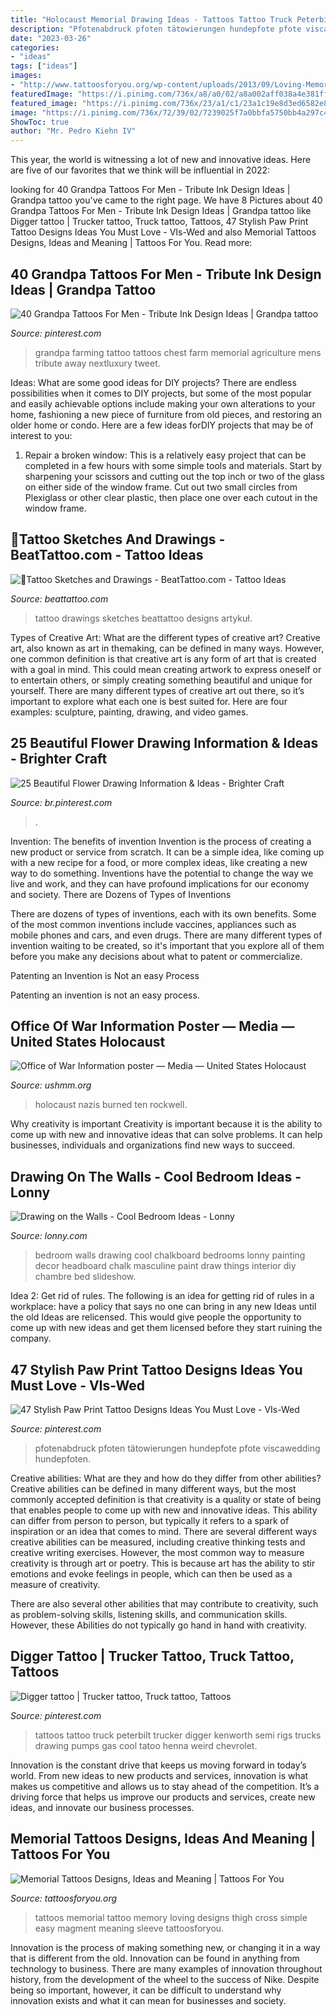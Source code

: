 ```yaml
---
title: "Holocaust Memorial Drawing Ideas - Tattoos Tattoo Truck Peterbilt Trucker Digger Kenworth Semi Rigs Trucks Drawing Pumps Gas Cool Tatoo Henna Weird Chevrolet"
description: "Pfotenabdruck pfoten tätowierungen hundepfote pfote viscawedding hundepfoten"
date: "2023-03-26"
categories:
- "ideas"
tags: ["ideas"]
images:
- "http://www.tattoosforyou.org/wp-content/uploads/2013/09/Loving-Memory-Tattoos.jpg"
featuredImage: "https://i.pinimg.com/736x/a8/a0/02/a8a002aff038a4e381ff63bd9bc1645a.jpg"
featured_image: "https://i.pinimg.com/736x/23/a1/c1/23a1c19e8d3ed6582e863109b14e5825.jpg"
image: "https://i.pinimg.com/736x/72/39/02/7239025f7a0bbfa5750bb4a297c4172b.jpg"
ShowToc: true
author: "Mr. Pedro Kiehn IV"
---
```



This year, the world is witnessing a lot of new and innovative ideas. Here are five of our favorites that we think will be influential in 2022: 

	

		
looking for 40 Grandpa Tattoos For Men - Tribute Ink Design Ideas | Grandpa tattoo you've came to the right page. We have 8 Pictures about 40 Grandpa Tattoos For Men - Tribute Ink Design Ideas | Grandpa tattoo like Digger tattoo | Trucker tattoo, Truck tattoo, Tattoos, 47 Stylish Paw Print Tattoo Designs Ideas You Must Love - VIs-Wed and also Memorial Tattoos Designs, Ideas and Meaning | Tattoos For You. Read more:
		
    
## 40 Grandpa Tattoos For Men - Tribute Ink Design Ideas | Grandpa Tattoo

<img loading=lazy src="https://i.pinimg.com/736x/59/bd/9e/59bd9e3f76f4ad0e8e0c28f9e4a91d8a--farm-tattoo-grandpa-tattoo.jpg" onerror="this.onerror=null;this.src='https://tse2.mm.bing.net/th?id=OIP.71ST09E4E_64V2ySeoHmrQHaHa&amp;pid=15.1';" alt="40 Grandpa Tattoos For Men - Tribute Ink Design Ideas | Grandpa tattoo">

_Source: pinterest.com_

>grandpa farming tattoo tattoos chest farm memorial agriculture mens tribute away nextluxury tweet. 

	

Ideas: What are some good ideas for DIY projects?
There are endless possibilities when it comes to DIY projects, but some of the most popular and easily achievable options include making your own alterations to your home, fashioning a new piece of furniture from old pieces, and restoring an older home or condo. Here are a few ideas forDIY projects that may be of interest to you: 
1. Repair a broken window: This is a relatively easy project that can be completed in a few hours with some simple tools and materials. Start by sharpening your scissors and cutting out the top inch or two of the glass on either side of the window frame. Cut out two small circles from Plexiglass or other clear plastic, then place one over each cutout in the window frame.

    
## 🚨Tattoo Sketches And Drawings - BeatTattoo.com - Tattoo Ideas

<img loading=lazy src="http://beattattoo.com/wp-content/uploads/2019/02/65-2.jpg" onerror="this.onerror=null;this.src='https://tse2.mm.bing.net/th?id=OIP.jGs0i4xOq4EoEtrQyNLQuwHaIV&amp;pid=15.1';" alt="🚨Tattoo Sketches and Drawings - BeatTattoo.com - Tattoo Ideas">

_Source: beattattoo.com_

>tattoo drawings sketches beattattoo designs artykuł. 

	

Types of Creative Art: What are the different types of creative art?
Creative art, also known as art in themaking, can be defined in many ways. However, one common definition is that creative art is any form of art that is created with a goal in mind. This could mean creating artwork to express oneself or to entertain others, or simply creating something beautiful and unique for yourself. There are many different types of creative art out there, so it’s important to explore what each one is best suited for. Here are four examples: sculpture, painting, drawing, and video games.

    
## 25 Beautiful Flower Drawing Information &amp; Ideas - Brighter Craft

<img loading=lazy src="https://i.pinimg.com/736x/72/39/02/7239025f7a0bbfa5750bb4a297c4172b.jpg" onerror="this.onerror=null;this.src='https://tse3.mm.bing.net/th?id=OIP.hnWzzb5d6ghVff2RtOyY_wHaKe&amp;pid=15.1';" alt="25 Beautiful Flower Drawing Information &amp; Ideas - Brighter Craft">

_Source: br.pinterest.com_

>. 

	

Invention: The benefits of invention
Invention is the process of creating a new product or service from scratch. It can be a simple idea, like coming up with a new recipe for a food, or more complex ideas, like creating a new way to do something. Inventions have the potential to change the way we live and work, and they can have profound implications for our economy and society.
There are Dozens of Types of Inventions

There are dozens of types of inventions, each with its own benefits. Some of the most common inventions include vaccines, appliances such as mobile phones and cars, and even drugs. There are many different types of invention waiting to be created, so it's important that you explore all of them before you make any decisions about what to patent or commercialize.

Patenting an Invention is Not an easy Process

Patenting an invention is not an easy process.

    
## Office Of War Information Poster — Media — United States Holocaust

<img loading=lazy src="https://www.ushmm.org/m/img/N08465-500x700.jpg" onerror="this.onerror=null;this.src='https://tse2.mm.bing.net/th?id=OIP.oiew_MPWknkerUE4wMnT_AHaKX&amp;pid=15.1';" alt="Office of War Information poster — Media — United States Holocaust">

_Source: ushmm.org_

>holocaust nazis burned ten rockwell. 

	

Why creativity is important
Creativity is important because it is the ability to come up with new and innovative ideas that can solve problems. It can help businesses, individuals and organizations find new ways to succeed.

    
## Drawing On The Walls - Cool Bedroom Ideas - Lonny

<img loading=lazy src="http://www1.pictures.lonny.com/lo/S6Ah2GgsaSrx.jpg" onerror="this.onerror=null;this.src='https://tse2.mm.bing.net/th?id=OIP.hDymk0W-uNpqgIPKvFS_EQHaJP&amp;pid=15.1';" alt="Drawing on the Walls - Cool Bedroom Ideas - Lonny">

_Source: lonny.com_

>bedroom walls drawing cool chalkboard bedrooms lonny painting decor headboard chalk masculine paint draw things interior diy chambre bed slideshow. 

	

Idea 2: Get rid of rules.
The following is an idea for getting rid of rules in a workplace: have a policy that says no one can bring in any new Ideas until the old Ideas are relicensed. This would give people the opportunity to come up with new ideas and get them licensed before they start ruining the company.

    
## 47 Stylish Paw Print Tattoo Designs Ideas You Must Love - VIs-Wed

<img loading=lazy src="https://i.pinimg.com/736x/a8/a0/02/a8a002aff038a4e381ff63bd9bc1645a.jpg" onerror="this.onerror=null;this.src='https://tse1.mm.bing.net/th?id=OIP.U-p4qcsUam-1ygVmmZL5TwHaJ3&amp;pid=15.1';" alt="47 Stylish Paw Print Tattoo Designs Ideas You Must Love - VIs-Wed">

_Source: pinterest.com_

>pfotenabdruck pfoten tätowierungen hundepfote pfote viscawedding hundepfoten. 

	

Creative abilities: What are they and how do they differ from other abilities?
Creative abilities can be defined in many different ways, but the most commonly accepted definition is that creativity is a quality or state of being that enables people to come up with new and innovative ideas. This ability can differ from person to person, but typically it refers to a spark of inspiration or an idea that comes to mind.
There are several different ways creative abilities can be measured, including creative thinking tests and creative writing exercises. However, the most common way to measure creativity is through art or poetry. This is because art has the ability to stir emotions and evoke feelings in people, which can then be used as a measure of creativity.

There are also several other abilities that may contribute to creativity, such as problem-solving skills, listening skills, and communication skills. However, these Abilities do not typically go hand in hand with creativity.

    
## Digger Tattoo | Trucker Tattoo, Truck Tattoo, Tattoos

<img loading=lazy src="https://i.pinimg.com/736x/23/a1/c1/23a1c19e8d3ed6582e863109b14e5825.jpg" onerror="this.onerror=null;this.src='https://tse4.mm.bing.net/th?id=OIP.GuOXQ0MZlD1e8dUzzfgDywHaJ6&amp;pid=15.1';" alt="Digger tattoo | Trucker tattoo, Truck tattoo, Tattoos">

_Source: pinterest.com_

>tattoos tattoo truck peterbilt trucker digger kenworth semi rigs trucks drawing pumps gas cool tatoo henna weird chevrolet. 

	

Innovation is the constant drive that keeps us moving forward in today’s world. From new ideas to new products and services, innovation is what makes us competitive and allows us to stay ahead of the competition. It’s a driving force that helps us improve our products and services, create new ideas, and innovate our business processes.

    
## Memorial Tattoos Designs, Ideas And Meaning | Tattoos For You

<img loading=lazy src="http://www.tattoosforyou.org/wp-content/uploads/2013/09/Loving-Memory-Tattoos.jpg" onerror="this.onerror=null;this.src='https://tse2.mm.bing.net/th?id=OIP.sDyZq0Dw7mqZggvkAurGLQHaMZ&amp;pid=15.1';" alt="Memorial Tattoos Designs, Ideas and Meaning | Tattoos For You">

_Source: tattoosforyou.org_

>tattoos memorial tattoo memory loving designs thigh cross simple easy magment meaning sleeve tattoosforyou. 

	

Innovation is the process of making something new, or changing it in a way that is different from the old. Innovation can be found in anything from technology to business. There are many examples of innovation throughout history, from the development of the wheel to the success of Nike. Despite being so important, however, it can be difficult to understand why innovation exists and what it can mean for businesses and society.

